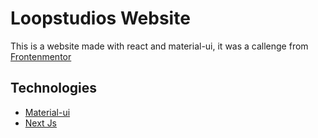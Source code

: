 # Loopstudios Website

This is a website made with react and material-ui, it was a callenge from [Frontenmentor]('https://www.frontendmentor.io/)

## Technologies
+ [Material-ui](https://mui.com/)
+ [Next Js](https://nextjs.org/)